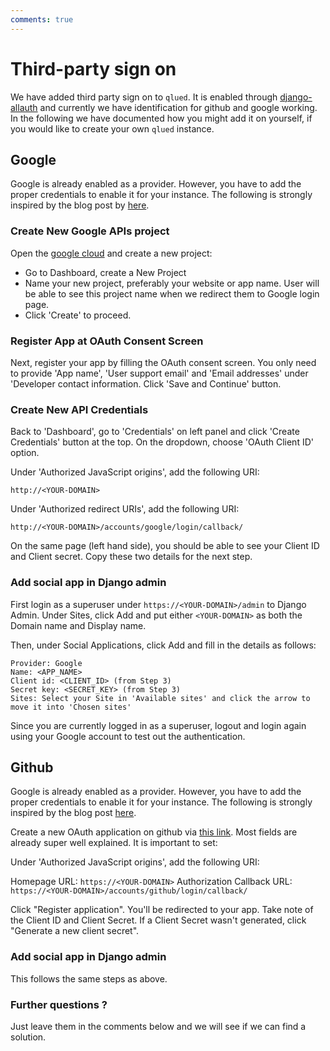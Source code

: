 ```yaml
---
comments: true
---
```


# Third-party sign on

We have added third party sign on to `qlued`. It is enabled through [django-allauth](https://django-allauth.readthedocs.io/en/latest/templates.html) and currently we have identification for github and google working. In the following we have documented how you might add it on yourself, if you would like to create your own `qlued` instance.

## Google

Google is already enabled as a provider. However, you have to add the proper credentials to enable it for your instance. The following is strongly inspired by the blog post by [here](https://dev.to/mdrhmn/django-google-authentication-using-django-allauth-18f8).

### Create New Google APIs project

Open the [google cloud](https://console.cloud.google.com/apis/dashboard) and create a new project:

- Go to Dashboard, create a New Project
- Name your new project, preferably your website or app name. User will be able to see this project name when we redirect them to Google login page.
- Click 'Create' to proceed.

### Register App at OAuth Consent Screen

Next, register your app by filling the OAuth consent screen. You only need to provide 'App name', 'User support email' and 'Email addresses' under 'Developer contact information. Click 'Save and Continue' button.

### Create New API Credentials

Back to 'Dashboard', go to 'Credentials' on left panel and click 'Create Credentials' button at the top. On the dropdown, choose 'OAuth Client ID' option.

Under 'Authorized JavaScript origins', add the following URI:

    http://<YOUR-DOMAIN>

Under 'Authorized redirect URIs', add the following URI:

    http://<YOUR-DOMAIN>/accounts/google/login/callback/

On the same page (left hand side), you should be able to see your Client ID and Client secret. Copy these two details for the next step.

### Add social app in Django admin

First login as a superuser under `https://<YOUR-DOMAIN>/admin` to Django Admin. Under Sites, click Add and put either `<YOUR-DOMAIN>` as both the Domain name and Display name.

Then, under Social Applications, click Add and fill in the details as follows:

    Provider: Google
    Name: <APP_NAME>
    Client id: <CLIENT_ID> (from Step 3)
    Secret key: <SECRET_KEY> (from Step 3)
    Sites: Select your Site in 'Available sites' and click the arrow to move it into 'Chosen sites'

Since you are currently logged in as a superuser, logout and login again using your Google account to test out the authentication.

## Github

Google is already enabled as a provider. However, you have to add the proper credentials to enable it for your instance. The following is strongly inspired by the blog post [here](https://testdriven.io/blog/django-social-auth/).

Create a new OAuth application on github via [this link](https://github.com/settings/applications/new). Most fields are already super well explained. It is important to set:

Under 'Authorized JavaScript origins', add the following URI:

Homepage URL: `https://<YOUR-DOMAIN>`
Authorization Callback URL: `https://<YOUR-DOMAIN>/accounts/github/login/callback/`

Click "Register application". You'll be redirected to your app. Take note of the Client ID and Client Secret. If a Client Secret wasn't generated, click "Generate a new client secret".

### Add social app in Django admin

This follows the same steps as above.

### Further questions ?

Just leave them in the comments below and we will see if we can find a solution.
